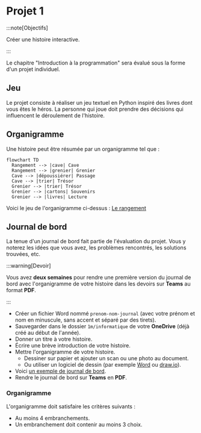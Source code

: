 # Projet 1

:::note[Objectifs]

Créer une histoire interactive.

:::

Le chapitre "Introduction à la programmation" sera évalué sous la forme d'un projet individuel.

## Jeu

Le projet consiste à réaliser un jeu textuel en Python inspiré des livres dont vous êtes le héros. La personne qui joue doit prendre des décisions qui influencent le déroulement de l'histoire.

## Organigramme

Une histoire peut être résumée par un organigramme tel que :

```mermaid
flowchart TD
  Rangement --> |cave| Cave
  Rangement --> |grenier| Grenier
  Cave --> |dépoussiérer| Passage
  Cave --> |trier| Trésor
  Grenier --> |trier| Trésor
  Grenier --> |cartons| Souvenirs
  Grenier --> |livres| Lecture
```

Voici le jeu de l'organigramme ci-dessus : [Le rangement](https://gymnacode.web.app/editor?mode=r&code=eNqVlb1u2zAUhfc8xS0X20Ai7waKDk07dWiBokvRgSGvFAIUyfJHCfw0HeO%2BQWe9WC%2F1Zzly6saDAYmH91x%2BPKQkluC5qbBGE9eb3RXQz3lFD%2BybTQFkexBK4h4kQsmVR5DpOAMkNwEaG%2Bl9zVWwpoDP3INt%2F4CwNUkEenjHNvO6NyBgB584CN7g86EqDyFUHo1CP4yKe6se4S0w1j0%2B3CuNw0tjIygD35lg18Aq9qNfwnyWMi5R7ffd41psq80O2KbQ9gH9ujdQ5agmE8FmNajFQYP6RFXNVEO3JLy6kkS0n7WE2f6OSP%2B%2FQPeLL%2BBLQsKXNO5vmqzoES%2BASaJy2x4cSYJqD34iMykiKb56agI0WfCyKxRewU9mfvEyP7mNF%2FjJGRnHQ%2BDVCwjjTEgJCvZIcCL6EsQueHoKyn%2BT5P%2FidBLQo0pwH61ZiPSJSKvmdcB5Bt6lVl%2Bmzrdiqy9w5%2BdwnsE%2Bz3ewqSGAPpyX6plUo4jJ563sdmja2ZMd%2BmDyjTHllJt4Dc14j5CXp5skGQSHUUWkNrlzdAxO0VIRvcri4%2FToc6N57mgMAYXHCD%2BT6iV1%2B2TQc2jQk92Kp8wA6JSZ3HYoioKN6RrpLMMVbX1HNiH5bCVsWVKIPNZOq3wDOtU%2BiZy%2BlfXPu%2F7IVQ4mGrizBlLX45vJcgZ66UrrGNbnNFI4yGnSkxeaktNFOqs27cWyVsfCaUs39H44JXzUUy1aVaMwPfZ57ZHMPgB%2FAWHe1Rs%3D)

## Journal de bord

La tenue d'un journal de bord fait partie de l'évaluation du projet. Vous y noterez les idées que vous avez, les problèmes rencontrés, les solutions trouvées, etc.

:::warning[Devoir]

Vous avez **deux semaines** pour rendre une première version du journal de bord avec l'organigramme de votre histoire dans les devoirs sur **Teams** au format **PDF**.

:::

- Créer un fichier Word nommé `prenom-nom-journal` (avec votre prénom et nom en minuscule, sans accent et séparé par des tirets).
- Sauvegarder dans le dossier `1m/informatique` de votre **OneDrive** (déjà créé au début de l'année).
- Donner un titre à votre histoire.
- Écrire une brève introduction de votre histoire.
- Mettre l'organigramme de votre histoire.
  - Dessiner sur papier et ajouter un scan ou une photo au document.
  - Ou utiliser un logiciel de dessin (par exemple [Word](https://support.microsoft.com/fr-fr/office/ajouter-un-dessin-%C3%A0-un-document-348a8390-c32e-43d0-942c-b20ad11dea6f) ou [draw.io](https://draw.io/)).
- Voici [un exemple de journal de bord](/tp/projet/david-tang-journal.pdf).
- Rendre le journal de bord sur **Teams** en **PDF**.

### Organigramme

L'organigramme doit satisfaire les critères suivants :

- Au moins 4 embranchements.
- Un embranchement doit contenir au moins 3 choix.
